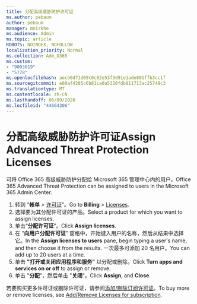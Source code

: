 ```yaml
---
title: 分配高级威胁防护许可证
ms.author: pebaum
author: pebaum
manager: mnirkhe
ms.audience: Admin
ms.topic: article
ROBOTS: NOINDEX, NOFOLLOW
localization_priority: Normal
ms.collection: Adm_O365
ms.custom:
- "9003019"
- "5778"
ms.openlocfilehash: aecb0d71d09c0c82e53f3d91e1ade801ffb3cc1f
ms.sourcegitcommit: e09af4285c6b81ca0a5320fdb811713ac25748c3
ms.translationtype: MT
ms.contentlocale: zh-CN
ms.lasthandoff: 06/09/2020
ms.locfileid: "44664306"
---
```

# <a name="assign-advanced-threat-protection-licenses"></a><span data-ttu-id="1b127-102">分配高级威胁防护许可证</span><span class="sxs-lookup"><span data-stu-id="1b127-102">Assign Advanced Threat Protection Licenses</span></span>

<span data-ttu-id="1b127-103">可将 Office 365 高级威胁防护分配给 Microsoft 365 管理中心内的用户。</span><span class="sxs-lookup"><span data-stu-id="1b127-103">Office 365 Advanced Threat Protection can be assigned to users in the Microsoft 365 Admin Center.</span></span>

1. <span data-ttu-id="1b127-104">转到 "**帐单**  >  [许可证](https://go.microsoft.com/fwlink/p/?linkid=842264)"。</span><span class="sxs-lookup"><span data-stu-id="1b127-104">Go to **Billing** > [Licenses](https://go.microsoft.com/fwlink/p/?linkid=842264).</span></span>
2. <span data-ttu-id="1b127-105">选择要为其分配许可证的产品。</span><span class="sxs-lookup"><span data-stu-id="1b127-105">Select a product for which you want to assign licenses.</span></span>
3. <span data-ttu-id="1b127-106">单击“**分配许可证**”。</span><span class="sxs-lookup"><span data-stu-id="1b127-106">Click **Assign licenses**.</span></span>
4. <span data-ttu-id="1b127-107">在 "**向用户分配许可证**" 窗格中，开始键入用户的名称，然后从结果中选择它。</span><span class="sxs-lookup"><span data-stu-id="1b127-107">In the **Assign licenses to users**  pane, begin typing a user's name, and then choose it from the results.</span></span> <span data-ttu-id="1b127-108">一次最多可添加 20 名用户。</span><span class="sxs-lookup"><span data-stu-id="1b127-108">You can add up to 20 users at a time.</span></span>
5. <span data-ttu-id="1b127-109">单击 **"打开或关闭应用程序和服务"** 以分配或删除。</span><span class="sxs-lookup"><span data-stu-id="1b127-109">Click **Turn apps and services on or off**  to assign or remove.</span></span>
6. <span data-ttu-id="1b127-110">单击 "**分配**"，然后单击 "**关闭**"。</span><span class="sxs-lookup"><span data-stu-id="1b127-110">Click **Assign**, and  **Close**.</span></span>

<span data-ttu-id="1b127-111">若要购买更多许可证或删除许可证，请参阅[添加/删除订阅许可证](https://docs.microsoft.com/microsoft-365/commerce/licenses/buy-licenses?view=o365-worldwide#add-or-remove-licenses-for-your-business-subscription)。</span><span class="sxs-lookup"><span data-stu-id="1b127-111">To buy more or remove licenses, see [Add/Remove Licenses for subscription](https://docs.microsoft.com/microsoft-365/commerce/licenses/buy-licenses?view=o365-worldwide#add-or-remove-licenses-for-your-business-subscription).</span></span>